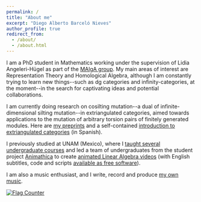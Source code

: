 ```yaml
---
permalink: /
title: "About me"
excerpt: "Diego Alberto Barceló Nieves"
author_profile: true
redirect_from: 
  - /about/
  - /about.html
---
```


I am a PhD student in Mathematics working under the supervision of Lidia Angeleri-Hügel as part of the [MAlgA group](https://malga.art). My main areas of interest are Representation Theory and Homological Algebra, although I am constantly trying to learn new things--such as dg categories and infinity-categories, at the moment--in the search for captivating ideas and potential collaborations.

I am currently doing research on cosilting mutation--a dual of infinite-dimensional silting mutation--in extriangulated categories, aimed towards applications to the mutation of arbitrary torsion pairs of finitely generated modules. Here are [my preprints]() and a self-contained [introduction to extriangulated categories](https://132.248.9.195/ptd2022/septiembre/0831398/Index.html) (in Spanish).

I previously studied at UNAM (Mexico), where I [taught several undergraduate courses](https://dabnciencias.github.io/teaching) and led a team of undergraduates from the student project [Animathica](https://www.youtube.com/@animathica) to create [animated Linear Algebra videos](https://www.youtube.com/playlist?list=PL91agCMqt_mdAgHZkxyn-tscoNpu7ZHvl) (with English subtitles, code and scripts [available as free software](https://github.com/animathica/alganim)).

I am also a music enthusiast, and I write, record and produce [my own music](https://www.youtube.com/watch?v=6rM7Q_QrzQk).

<div class="flags">

<a href="https://info.flagcounter.com/FtGJ"><img src="https://s01.flagcounter.com/count2/FtGJ/bg_FFFFFF/txt_000000/border_CCCCCC/columns_2/maxflags_10/viewers_0/labels_1/pageviews_0/flags_0/percent_0/" alt="Flag Counter" border="0"></a>

</div>
